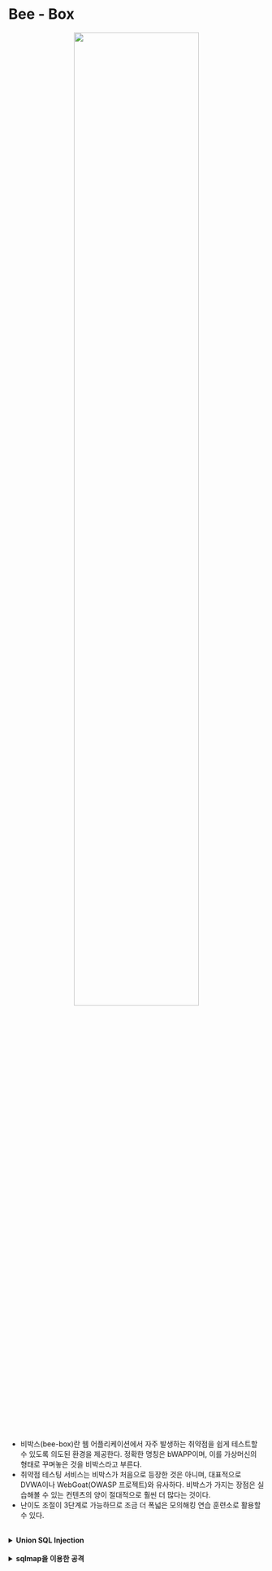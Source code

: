 

# Bee - Box

<center><img src = "https://user-images.githubusercontent.com/76420201/106377985-3783a600-63e4-11eb-924e-731743774575.jpg" width = "70%"></center>
<br>

- 비박스(bee-box)란 웹 어플리케이션에서 자주 발생하는 취약점을 쉽게 테스트할 수 있도록 의도된 환경을 제공한다. 정확한 명칭은 bWAPP이며, 이를 가상머신의 형태로 꾸며놓은 것을 비박스라고 부른다. 
- 취약점 테스팅 서비스는 비박스가 처음으로 등장한 것은 아니며, 대표적으로 DVWA이나 WebGoat(OWASP 프로젝트)와 유사하다. 비박스가 가지는 장점은 실습해볼 수 있는 컨텐츠의 양이 절대적으로 훨씬 더 많다는 것이다. 
- 난이도 조절이 3단계로 가능하므로 조금 더 폭넓은 모의해킹 연습 훈련소로 활용할 수 있다.

<br>

<details markdown="1">
<summary><b>Union SQL Injection</b></summary>
<br>   

```
bWQPP -> SQL Injection(GET/Search)

ID : bee
PW : bug
level : Low

문제: 해당 사이트에서 사용자 정보(이름, 아이디, 패스워드 등)를 탈취하기 
```

---

**Step 1. 기본 동작을 유추**

해당 페이지는 영화 제목을 검색하는 페이지기 때문에 **DB에서 사용자 입력을 키워드로 조회한 결과**를 보여준다.

<center><img src = "https://user-images.githubusercontent.com/76420201/106378432-1c1a9a00-63e8-11eb-924b-c9bdac4f8bfd.gif"></center>

서버 내부 처리(추측)<br>
`select * from movies where title like '%man%'`

---

**Step 2. 인젝션 가능 여부를 확인**

검색란에 작은따옴표`'`를 입력하여 SQL 인젝션이 가능한지 알아본다. 변수에 SQL 인젝션 취약점이 존재하는 경우 SQL오류 메시지를 출력한다.<br>
작은따옴표`'`를 입력하는 이유는 DB에서 `'`로 문자 데이터를 구분하기 때문이다. 따라서 취약점이 존재할 때 `'`를 입력하면 웹 서버에서 DB서버에 질의하는 쿼리에 문법 오류가 발생한다.

서버 내부 처리(추측)<br>
`SELECT * FROM moview WEHRE LIKE ' %man'% '`

<center><img src= "https://user-images.githubusercontent.com/76420201/106378433-1d4bc700-63e8-11eb-960d-4bd979b6dc9b.gif"></center>

오류 메시지에는 DB 서버가 포함되는데, DB서버 종류의 따라 SQL 구문이 다르기 때문에 가장먼서 서버 정보를 확인한다. 오류 메시지를 확인해 보면 해당 DB 서버는 MySQL이라는 정보를 출력하고 있다.

---

**Step 3. UNION 구문을 이용해서 데이터 출력 개수와 위치를 확인**

`or 1=1`이라는 쿼리는 앞 쿼리의 내용과는 상관없이 항상 참이라는 결과를 만드는 쿼리이다. 이 쿼리를 통해서 **어떤 주석 문자를 사용하는지 알아본다**. 맨 마지막에 주석 문자를 붙여주면서 기존 코드의 뒷부분을 주석 처리한다. 

MySQL주석 문자는 `#` 또는 `--`을 사용한다. 따라서 두가지 쿼리를 입력해봐야 한다.
1. `' or 1=1--`
2. `' or 1=1#` 

<center><img src = "https://user-images.githubusercontent.com/76420201/106378861-50dc2080-63eb-11eb-9e03-29994b7f91b3.gif" width = "70%"></center>

첫번째 쿼리에서는 에러가 나고 두번째 쿼리에서 정상적으로 결과가 출력되는걸 확인할 수 있다.

더 자세한 정보를 알아내기 위하여 UNION SELECT 구문을 사용한다. UNION은 SELECT 문이 둘 이상일 때 이를 결합하여 결과를 하나로 반환한다.

두 쿼리의 결과를 하나의 테이블로 합치기 때문에 UNION 구문을 사용하려면 이전 쿼리에서 사용하는 **SELECT 문의 칼럼 수를 일치** 시켜줘야 한다. 칼럼의 수가 일치하지 않는경우 오류 메시지가 나오고, 오류 메시지가 나오지 않을 때까지 칼럼 수를 늘려가며 확인한다.

`' UNION SELECT  1,2,3,4,5#`

<center><img src = "https://user-images.githubusercontent.com/76420201/106379433-59cef100-63ef-11eb-8937-fc0ad93e4445.gif"></center>
<br>

`' UNION SELECT  1,2,3,4,5,6,7#`<br>
칼럼수가 7개가 될 때 정상적으로 결과를 출력한다. 또한 `1,2,3,4,5,6,7`로 입력 하였을때 `2, 3, 5, 4`칼럼의 값만 출력되는 것을 확인할 수 있다.

<center><img src = "https://user-images.githubusercontent.com/76420201/106379432-589dc400-63ef-11eb-8b33-ee22c1813be0.gif" width = "70%"></center>

---

**Step 4. UNION 구문을 이용해서 데이터베이스 정보를 조회**

MySQL 버전을 확인하기 위해서 시스템 변수나 시스템 함수를 활용하여 쿼리를 입력한다.

`' UNION SELECT 1, @@version, 3, 4, 5, 6, 7#`

<center><img src = "https://user-images.githubusercontent.com/76420201/106381745-52fbaa80-63fe-11eb-9503-cf5ac7de52d3.gif" width = "70%"></center>

- SQL 인젝션으로 데이터베이서의 정보를 파악할 수 있는 변수와 함수

| 시스템 변수 및 함수 | 설명 |
|-------------------|------|
| databases() | 데이터베이스 명을 알려주는 함수|
| user() | 현자 사용자의 아이디 |
| system_user() | 최고 권한 사용자의 아이디 |
| @@version | 데이터베이스 서버의 버전 |
| @@datadir | 데이터베이스 서버가 존재하는 디렉터리 |

---

**Step 5. DB 정보 확인**

https://dev.mysql.com/doc/refman/8.0/en/information-schema-schemata-table.html

<center><img src = "https://user-images.githubusercontent.com/76420201/106382105-bbe42200-6400-11eb-8b4d-8e071a2982ec.gif" width = "70%"></center>

`' UNION SELECT 1,SCHEMA_NAME, 3, 4, 5, 6, 7 from information_schema.schemata#`

</details>

<br>

<details markdown="1">
<summary><b>sqlmap을 이용한 공격
</b></summary>
<br>   

</details>
